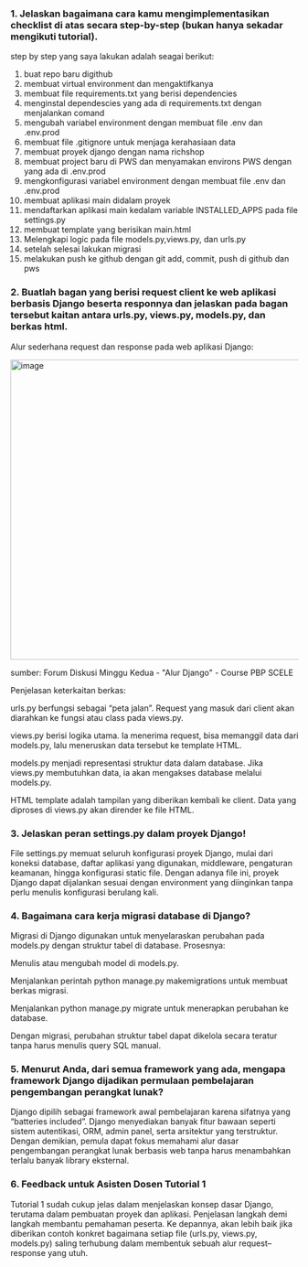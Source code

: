 ### 1. Jelaskan bagaimana cara kamu mengimplementasikan checklist di atas secara step-by-step (bukan hanya sekadar mengikuti tutorial).
step by step yang saya lakukan adalah seagai berikut:
1. buat repo baru digithub
2. membuat virtual environment dan mengaktifkanya
3. membuat file requirements.txt yang berisi dependencies
4. menginstal dependescies yang ada di requirements.txt dengan menjalankan comand
5. mengubah variabel environment dengan membuat file .env dan .env.prod
6. membuat file .gitignore untuk menjaga kerahasiaan data
7. membuat proyek django dengan nama richshop
8. membuat project baru di PWS dan menyamakan environs PWS dengan yang ada di .env.prod
9. mengkonfigurasi variabel environment dengan membuat file .env dan .env.prod
10. membuat aplikasi main didalam proyek
11. mendaftarkan aplikasi main kedalam variable INSTALLED_APPS pada file settings.py
12. membuat template yang berisikan main.html
13. Melengkapi logic pada file models.py,views.py, dan urls.py
14. setelah selesai lakukan migrasi
15. melakukan push ke github dengan git add, commit, push di github dan pws



### 2. Buatlah bagan yang berisi request client ke web aplikasi berbasis Django beserta responnya dan jelaskan pada bagan tersebut kaitan antara urls.py, views.py, models.py, dan berkas html.

Alur sederhana request dan response pada web aplikasi Django:

<img width="725" height="525" alt="image" src="https://github.com/user-attachments/assets/f1514745-82a5-4bda-b1ab-b70c0317fabb" />

sumber: Forum Diskusi Minggu Kedua - "Alur Django" - Course PBP SCELE


Penjelasan keterkaitan berkas:

urls.py berfungsi sebagai “peta jalan”. Request yang masuk dari client akan diarahkan ke fungsi atau class pada views.py.

views.py berisi logika utama. Ia menerima request, bisa memanggil data dari models.py, lalu meneruskan data tersebut ke template HTML.

models.py menjadi representasi struktur data dalam database. Jika views.py membutuhkan data, ia akan mengakses database melalui models.py.

HTML template adalah tampilan yang diberikan kembali ke client. Data yang diproses di views.py akan dirender ke file HTML.

### 3. Jelaskan peran settings.py dalam proyek Django!

File settings.py memuat seluruh konfigurasi proyek Django, mulai dari koneksi database, daftar aplikasi yang digunakan, middleware, pengaturan keamanan, hingga konfigurasi static file. Dengan adanya file ini, proyek Django dapat dijalankan sesuai dengan environment yang diinginkan tanpa perlu menulis konfigurasi berulang kali.

### 4. Bagaimana cara kerja migrasi database di Django?

Migrasi di Django digunakan untuk menyelaraskan perubahan pada models.py dengan struktur tabel di database. Prosesnya:

Menulis atau mengubah model di models.py.

Menjalankan perintah python manage.py makemigrations untuk membuat berkas migrasi.

Menjalankan python manage.py migrate untuk menerapkan perubahan ke database.

Dengan migrasi, perubahan struktur tabel dapat dikelola secara teratur tanpa harus menulis query SQL manual.

### 5.  Menurut Anda, dari semua framework yang ada, mengapa framework Django dijadikan permulaan pembelajaran pengembangan perangkat lunak?

Django dipilih sebagai framework awal pembelajaran karena sifatnya yang “batteries included”. Django menyediakan banyak fitur bawaan seperti sistem autentikasi, ORM, admin panel, serta arsitektur yang terstruktur. Dengan demikian, pemula dapat fokus memahami alur dasar pengembangan perangkat lunak berbasis web tanpa harus menambahkan terlalu banyak library eksternal.

### 6. Feedback untuk Asisten Dosen Tutorial 1

Tutorial 1 sudah cukup jelas dalam menjelaskan konsep dasar Django, terutama dalam pembuatan proyek dan aplikasi. Penjelasan langkah demi langkah membantu pemahaman peserta. Ke depannya, akan lebih baik jika diberikan contoh konkret bagaimana setiap file (urls.py, views.py, models.py) saling terhubung dalam membentuk sebuah alur request–response yang utuh.